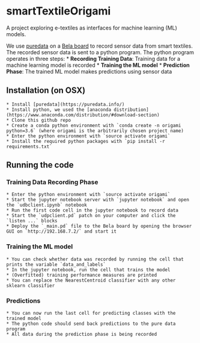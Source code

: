 # smartTextileOrigami

A project exploring e-textiles as interfaces for machine learning (ML) models. 

We use [puredata](https://puredata.info/) on a [Bela board](https://bela.io/) to record sensor data from smart textiles. The recorded sensor data is sent to a python program. The python program operates in three steps:
    * **Recording Training Data**: Training data for a machine learning model is recorded
    * **Training the ML model**
    * **Prediction Phase**: The trained ML model makes predictions using sensor data

## Installation (on OSX)

    * Install [puredata](https://puredata.info/)
    * Install python, we used the [anaconda distribution](https://www.anaconda.com/distribution/#download-section) 
    * Clone this github repo
    * Create a conda python environment with `conda create -n origami python=3.6` (where origami is the arbitrarily chosen project name)
    * Enter the python environment with `source activate origami`
    * Install the required python packages with `pip install -r requirements.txt`

## Running the code

### Training Data Recording Phase
    * Enter the python environment with `source activate origami`
    * Start the jupyter notebook server with `jupyter notebook` and open the `udbclient.ipynb` notebook
    * Run the first code cell in the jupyter notebook to record data
    * Start the `udpclient.pd` patch on your computer and click the `listen ...` blocks
    * Deploy the `_main.pd` file to the Bela board by opening the browser GUI on `http://192.168.7.2/` and start it
   
### Training the ML model
    * You can check whether data was recorded by running the cell that prints the variable `data_and_labels`
    * In the jupyter notebook, run the cell that trains the model
    * (Overfitted) training performance measures are printed
    * You can replace the NearestCentroid classifier with any other sklearn classifier

### Predictions
    * You can now run the last cell for predicting classes with the trained model
    * The python code should send back predictions to the pure data program
    * All data during the prediction phase is being recorded

